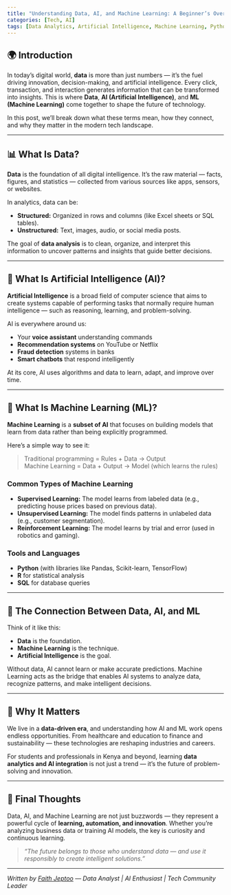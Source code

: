 ```yaml
---
title: "Understanding Data, AI, and Machine Learning: A Beginner’s Overview"
categories: [Tech, AI]
tags: [Data Analytics, Artificial Intelligence, Machine Learning, Python, Data Science]
---
```


## 🌍 Introduction  

In today’s digital world, **data** is more than just numbers — it’s the fuel driving innovation, decision-making, and artificial intelligence. Every click, transaction, and interaction generates information that can be transformed into insights. This is where **Data**, **AI (Artificial Intelligence)**, and **ML (Machine Learning)** come together to shape the future of technology.  

In this post, we’ll break down what these terms mean, how they connect, and why they matter in the modern tech landscape.  

---

## 📊 What Is Data?  

**Data** is the foundation of all digital intelligence. It’s the raw material — facts, figures, and statistics — collected from various sources like apps, sensors, or websites.  

In analytics, data can be:
- **Structured:** Organized in rows and columns (like Excel sheets or SQL tables).  
- **Unstructured:** Text, images, audio, or social media posts.  

The goal of **data analysis** is to clean, organize, and interpret this information to uncover patterns and insights that guide better decisions.  

---

## 🤖 What Is Artificial Intelligence (AI)?  

**Artificial Intelligence** is a broad field of computer science that aims to create systems capable of performing tasks that normally require human intelligence — such as reasoning, learning, and problem-solving.  

AI is everywhere around us:
- Your **voice assistant** understanding commands  
- **Recommendation systems** on YouTube or Netflix  
- **Fraud detection** systems in banks  
- **Smart chatbots** that respond intelligently  

At its core, AI uses algorithms and data to learn, adapt, and improve over time.  

---

## 🧠 What Is Machine Learning (ML)?  

**Machine Learning** is a **subset of AI** that focuses on building models that learn from data rather than being explicitly programmed.  

Here’s a simple way to see it:  
> Traditional programming = Rules + Data → Output  
> Machine Learning = Data + Output → Model (which learns the rules)

### Common Types of Machine Learning  
- **Supervised Learning:** The model learns from labeled data (e.g., predicting house prices based on previous data).  
- **Unsupervised Learning:** The model finds patterns in unlabeled data (e.g., customer segmentation).  
- **Reinforcement Learning:** The model learns by trial and error (used in robotics and gaming).  

### Tools and Languages  
- **Python** (with libraries like Pandas, Scikit-learn, TensorFlow)  
- **R** for statistical analysis  
- **SQL** for database queries  

---

## 🔗 The Connection Between Data, AI, and ML  

Think of it like this:  
- **Data** is the foundation.  
- **Machine Learning** is the technique.  
- **Artificial Intelligence** is the goal.  

Without data, AI cannot learn or make accurate predictions. Machine Learning acts as the bridge that enables AI systems to analyze data, recognize patterns, and make intelligent decisions.  

---

## 🚀 Why It Matters  

We live in a **data-driven era**, and understanding how AI and ML work opens endless opportunities. From healthcare and education to finance and sustainability — these technologies are reshaping industries and careers.  

For students and professionals in Kenya and beyond, learning **data analytics and AI integration** is not just a trend — it’s the future of problem-solving and innovation.  

---

## 💬 Final Thoughts  

Data, AI, and Machine Learning are not just buzzwords — they represent a powerful cycle of **learning, automation, and innovation**. Whether you’re analyzing business data or training AI models, the key is curiosity and continuous learning.  

> *“The future belongs to those who understand data — and use it responsibly to create intelligent solutions.”*

---

*Written by [Faith Jeptoo](#) — Data Analyst | AI Enthusiast | Tech Community Leader*
